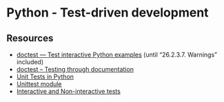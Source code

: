 # Python - Test-driven development

## Resources

* [doctest — Test interactive Python examples]() (until “26.2.3.7. Warnings” included)
* [doctest – Testing through documentation]()
* [Unit Tests in Python]()
* [Unittest module]()
* [Interactive and Non-interactive tests]()
